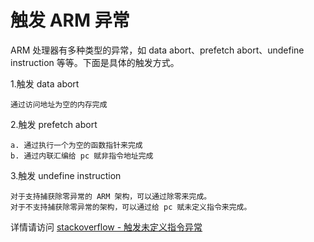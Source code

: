 # 触发 ARM 异常

ARM 处理器有多种类型的异常，如 data abort、prefetch abort、undefine instruction
等等。下面是具体的触发方式。

1.触发 data abort
    
	通过访问地址为空的内存完成

2.触发 prefetch abort

	a. 通过执行一个为空的函数指针来完成
	b. 通过内联汇编给 pc 赋非指令地址完成

3.触发 undefine instruction 

	对于支持捕获除零异常的 ARM 架构，可以通过除零来完成。
	对于不支持捕获除零异常的架构，可以通过给 pc 赋未定义指令来完成。

详情请访问 [stackoverflow - 触发未定义指令异常](https://stackoverflow.com/questions/16081618/programmatically-cause-undefined-instruction-exception)


